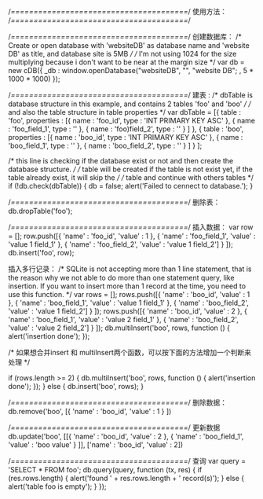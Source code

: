 
/*=======================================*/
使用方法：
/*=======================================*/

/*=======================================*/
创建数据库：
/* Create or open database with 'websiteDB' as database name and 'website DB' as title, and database site is 5MB */
/* I'm not using 1024 for the size multiplying because i don't want to be near at the margin size                          */
var db = new cDB({
        _db : window.openDatabase("websiteDB", "", "website DB"; , 5 * 1000 * 1000)
    });

/*=======================================*/
建表 :
/* dbTable is database structure in this example, and contains 2 tables 'foo' and 'boo' */
/* and also the table structure in table properties                                                           */
var dbTable = [{
        table : 'foo',
        properties : [{
                name : 'foo_id',
                type : 'INT PRIMARY KEY ASC'
            }, {
                name : 'foo_field_1',
                type : ''
            }, {
                name : 'foo)field_2',
                type : ''
            }
        ]
    }, {
        table : 'boo',
        properties : [{
                name : 'boo_id',
                type : 'INT PRIMARY KEY ASC'
            }, {
                name : 'boo_field_1',
                type : ''
            }, {
                name : 'boo_field_2',
                type : ''
            }
        ]
    }
];

/* this line is checking if the database exist or not and then create the database structure.  */
/* table will be created if the table is not exist yet, if the table already exist, it will skip the */
/* table and continue with others tables                                                                                  */
if (!db.check(dbTable)) {
    db = false;
    alert('Failed to cennect to database.');
}

/*=======================================*/
删除表：
db.dropTable('foo');

/*=======================================*/
插入数据：
var row = [];
row.push([{
            'name' : 'foo_id',
            'value' : 1
        }, {
            'name' : 'foo_field_1',
            'value' : 'value 1 field_1'
        }, {
            'name' : 'foo_field_2',
            'value' : 'value 1 field_2']
        }
    ]);
db.insert('foo', row);

插入多行记录：
/*
SQLite is not accepting more than 1 line statement,
that is the reason why we not able to do more than one statement query, like insertion.
If you want to insert more than 1 record at the time, you need to use this function.
 */
var rows = [];
rows.push([{
            'name' : 'boo_id',
            'value' : 1
        }, {
            'name' : 'boo_field_1',
            'value' : 'value 1 field_1'
        }, {
            'name' : 'boo_field_2',
            'value' : 'value 1 field_2']
        }
    ]);
rows.push([{
            'name' : 'boo_id',
            'value' : 2
        }, {
            'name' : 'boo_field_1',
            'value' : 'value 2 field_1'
        }, {
            'name' : 'boo_field_2',
            'value' : 'value 2 field_2']
        }
    ]);
db.multiInsert('boo', rows, function () {
    alert('insertion done');
});

/*
如果想合并insert 和 multiInsert两个函数，可以按下面的方法增加一个判断来处理
 */

if (rows.length >= 2) {
    db.multiInsert('boo', rows, function () {
        alert('insertion done');
    });
} else {
    db.insert('boo', rows);
}

/*=======================================*/
删除数据：
db.remove('boo', [{
            'name' : 'boo_id',
            'value' : 1
        }
    ])

/*=======================================*/
更新数据
db.update('boo', [[{
                'name' : 'boo_id',
                'value' : 2
            }, {
                'name' : 'boo_field_1',
                'value' : 'boo value'
            }
        ]], ['name' : 'boo_id', 'value' : 2])

/*=======================================*/
查询
var query = 'SELECT * FROM foo';
db.query(query, function (tx, res) {
    if (res.rows.length) {
        alert('found ' + res.rows.length + ' record(s)');
    } else {
        alert('table foo is empty');
    }
});